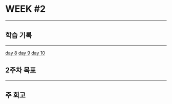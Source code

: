 #  WEEK #2



------
## 학습 기록
-------
[ day 8](https://github.com/leegyeongwhan/TIL/blob/dolokkong/202111/day08.md)
[ day 9](https://github.com/leegyeongwhan/TIL/blob/dolokkong/202111/day09.md)
[ day 10](https://github.com/leegyeongwhan/TIL/blob/dolokkong/202111/day10.md)
## 2주차 목표



------

## 주 회고



